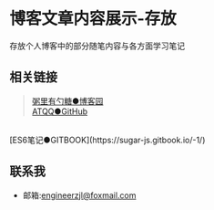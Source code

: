 # 博客文章内容展示-存放
存放个人博客中的部分随笔内容与各方面学习笔记

## 相关链接
>[粥里有勺糖●博客园](https://www.cnblogs.com/roseAT/)<br>
[ATQQ●GitHub](https://github.com/ATQQ)
<br>
[ES6笔记●GITBOOK](https://sugar-js.gitbook.io/-1/)<br>

## 联系我
* 邮箱:engineerzjl@foxmail.com